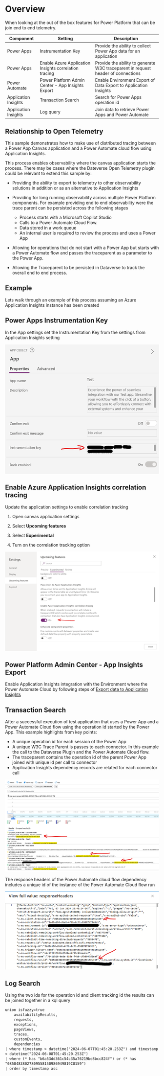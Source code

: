 # Overview

When looking at the out of the box features for Power Platform that can be join end to end telemetry.

| Component  | Setting               | Description |
|------------|-----------------------|-------------|
| Power Apps | Instrumentation Key  | Provide the ability to collect Power App data for an application |
| Power Apps | Enable Azure Application Insights correlation tracing | Provide the ability to generate W3C traceparent in request header of connections |
| Power Automate | Power Platform Admin Center - App Insights Export | Enable Environment Export of Data Export to Application Insights |
| Application Insights | Transaction Search | Search for Power Apps operation id
| Application Insights | Log query | Join data to retrieve Power Apps and Power Automate |

## Relationship to Open Telemetry

This sample demonstrates how to make use of distributed tracing between a Power App Canvas application and a Power Automate cloud flow using Application Insights.

This process enables observability where the canvas application starts the process. There may be cases where the Dateverse Open Telemetry plugin could be relevant to extend this sample by:

- Providing the ability to export to telemetry to other observability solutions in addition or as an alternative to Application Insights

- Providing for long running observability across multiple Power Platform components. For example providing end to end observability were the trace parent can be persisted across the following stages
   - Process starts with a Microsoft Copilot Studio
   - Calls to a Power Automate Cloud Flow.
   - Data stored in a work queue
   - An internal user is required to review the process and uses a Power App

- Allowing for operations that do not start with a Power App but starts with a Power Automate flow and passes the traceparent as a parameter to the Power App.

- Allowing the Traceparent to be persisted in Dataverse to track the overall end to end process.

## Example

Lets walk through an example of this process assuming an Azure Application Insights instance has been created

## Power Apps Instrumentation Key

In the App settings set the Instrumentation Key from the settings from Application Insights setting

![Screenshot of App Object settings for Instrumentation Key](./media/powerapps-instrumentation-key.png)

## Enable Azure Application Insights correlation tracing

Update the application settings to enable correlation tracking

1. Open canvas application settings

2. Select **Upcoming features**

3. Select **Experimental**

4. Turn on the correlation tracking option

![Screenshot of Power Apps settings with correlation tracing enabled](./media/powerapps-settings-correlation-tracing.png)

## Power Platform Admin Center - App Insights Export

Enable Application Insights integration with the Environment where the Power Automate Cloud by following steps of [Export data to Application Insights](https://learn.microsoft.com/en-us/power-platform/admin/set-up-export-application-insights)

## Transaction Search

After a successful execution of test application that uses a Power App and a Power Automate Cloud flow using the operation id started by the Power App. This example highlights from key points:

- A unique operation id for each session of the Power App
- A unique W3C Trace Parent is passes to each connector. In this example the call to the Dataverse Plugin and the Power Automate Cloud flow.
- The traceparent contains the operation id of the parent Power App joined with unique id per call to connector
- Application Insights dependency records are related for each connector call

![Screenshot of Transaction Search of Application Insights using Operation Id](./media/application-insights-operation-id.png)

The response headers of the Power Automate cloud flow dependency includes a unique id of the instance of the Power Automate Cloud flow run

![Screenshot of Client Tracking Id](./media/application-insights-client-tracking-id.png)

## Log Search

Using the two ids for the operation id and client tracking id the results can be joined together in a kql query

```kql
union isfuzzy=true
    availabilityResults,
    requests,
    exceptions,
    pageViews,
    traces,
    customEvents,
    dependencies
| where timestamp > datetime("2024-06-07T01:45:20.253Z") and timestamp < datetime("2024-06-08T01:45:20.253Z")
| where (* has "b6a53dd361c54c35a76219be8bcc824f") or (* has "08584838027809558150986949819CU159")
| order by timestamp asc
```
